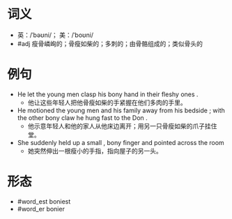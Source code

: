 # 词义
- 英：/ˈbəʊni/； 美：/ˈboʊni/
- #adj 瘦骨嶙峋的；骨瘦如柴的；多刺的；由骨骼组成的；类似骨头的
# 例句
- He let the young men clasp his bony hand in their fleshy ones .
	- 他让这些年轻人把他骨瘦如柴的手紧握在他们多肉的手里。
- He motioned the young men and his family away from his bedside ; with the other bony claw he hung fast to the Don .
	- 他示意年轻人和他的家人从他床边离开；用另一只骨瘦如柴的爪子挂住堂。
- She suddenly held up a small , bony finger and pointed across the room
	- 她突然伸出一根瘦小的手指，指向屋子的另一头。
# 形态
- #word_est boniest
- #word_er bonier

